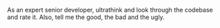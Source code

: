 As an expert senior developer, ultrathink and look through the codebase and rate it. Also, tell me the good, the bad and the ugly.
